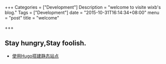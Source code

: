 +++
Categories = ["Development"]
Description = "welcome to visite wixb's blog."
Tags = ["Development"]
date = "2015-10-31T16:14:34+08:00"
menu = "post"
title = "welcome"

+++

## Stay hungry,Stay foolish.

+ [使用Hugo搭建静态站点](http://tonybai.com/2015/09/23/intro-of-gohugo/)